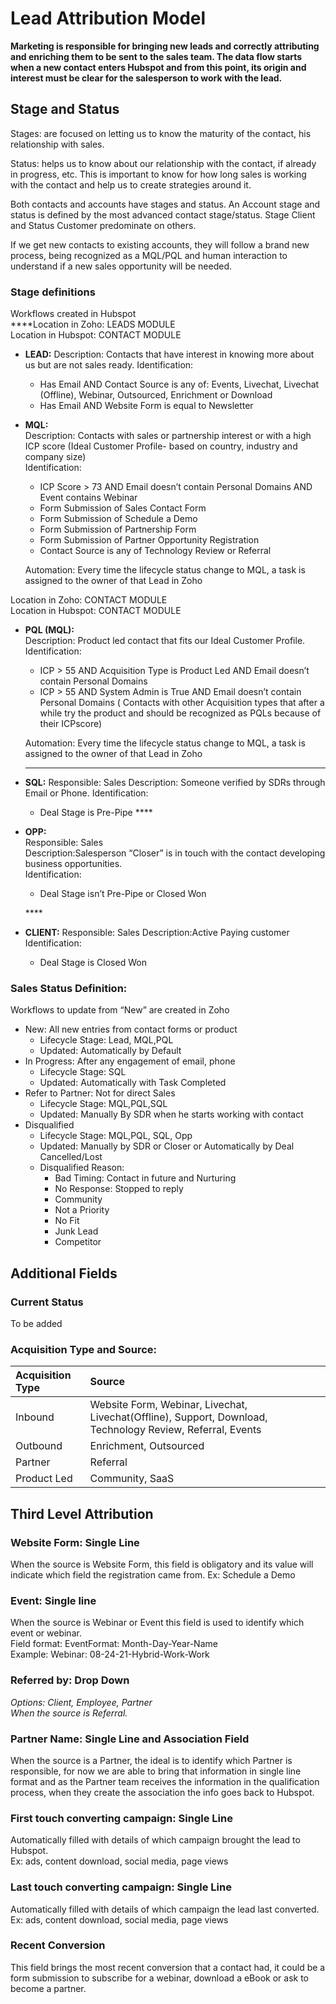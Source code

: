 # Lead Attribution Model

**Marketing is responsible for bringing new leads and correctly attributing and enriching them to be sent to the sales team. The data flow starts when a new contact enters Hubspot and from this point, its origin and interest must be clear for the salesperson to work with the lead.**

## **Stage and Status**

Stages: are focused on letting us to know the maturity of the contact, his relationship with sales. 

Status: helps us to know about our relationship with the contact, if already in progress, etc. This is important to know for how long sales is working with the contact and help us to create strategies around it. 

Both contacts and accounts have stages and status. An Account stage and status is defined by the most advanced contact stage/status. Stage Client and Status Customer predominate on others. 

If we get new contacts to existing accounts, they will follow a brand new process, being recognized as a MQL/PQL and human interaction to understand if a new sales opportunity will be needed.

### **Stage definitions** 

Workflows created in Hubspot  
****Location in Zoho: LEADS MODULE  
Location in Hubspot: CONTACT MODULE

* **LEAD:** Description: Contacts that have interest in knowing more about us but are not sales ready. Identification: 
  * Has Email AND Contact Source is any of: Events, Livechat, Livechat \(Offline\), Webinar, Outsourced, Enrichment or Download
  * Has Email AND  Website Form is equal to Newsletter
* **MQL:**  
  Description: Contacts with sales or partnership interest or with a high ICP score \(Ideal Customer Profile- based on country, industry and company size\)  
  Identification: 

  * ICP Score &gt; 73 AND Email doesn’t contain Personal Domains AND Event contains Webinar
  * Form Submission of Sales Contact Form
  * Form Submission of Schedule a Demo
  * Form Submission of Partnership Form
  * Form Submission of Partner Opportunity Registration
  * Contact Source is any of Technology Review or  Referral

  Automation: Every time the lifecycle status change to MQL, a task is assigned to the owner of that Lead in Zoho

Location in Zoho: CONTACT MODULE  
Location in Hubspot: CONTACT MODULE 

* **PQL \(MQL\):**  
  Description: Product led contact that fits our Ideal Customer Profile.  
  Identification:

  * ICP &gt; 55 AND Acquisition Type is Product Led AND Email doesn’t contain Personal Domains
  * ICP &gt; 55 AND System Admin is True AND Email doesn’t contain Personal Domains \( Contacts with other Acquisition types that after a while try the product and should be recognized as PQLs because of their ICPscore\)

  Automation: Every time the lifecycle status change to MQL, a task is assigned to the owner of that Lead in Zoho  
  ****

* **SQL:** Responsible: Sales Description: Someone verified by SDRs through Email or Phone.  Identification: 
  * Deal Stage is Pre-Pipe ****
* **OPP:**  
  Responsible: Sales  
  Description:Salesperson “Closer” is in touch with the contact developing business opportunities.  
  Identification: 

  * Deal Stage isn’t Pre-Pipe or Closed Won

  \*\*\*\*

* **CLIENT:** Responsible: Sales Description:Active Paying customer Identification: 
  * Deal Stage is Closed Won

###  **Sales Status Definition:**

Workflows to update from “New” are created in Zoho

* New: All new entries from contact forms or product
  * Lifecycle Stage: Lead, MQL,PQL
  * Updated: Automatically by Default
* In Progress: After any engagement of email, phone
  * Lifecycle Stage: SQL
  * Updated: Automatically with Task Completed
* Refer to Partner: Not for direct Sales 
  * Lifecycle Stage: MQL,PQL,SQL
  * Updated: Manually By SDR when he starts working with contact  
* Disqualified 
  * Lifecycle Stage: MQL,PQL, SQL, Opp
  * Updated: Manually by SDR or Closer or Automatically by Deal Cancelled/Lost
  * Disqualified Reason: 
    * Bad Timing: Contact in future and Nurturing
    * No Response: Stopped to reply
    * Community
    * Not a Priority
    * No Fit
    * Junk Lead
    * Competitor

## **Additional Fields**

### Current Status

To be added

### **Acquisition Type and Source:**

| **Acquisition Type** | **Source** |
| :--- | :--- |
| Inbound | Website Form, Webinar, Livechat, Livechat\(Offline\), Support, Download, Technology Review, Referral, Events |
| Outbound | Enrichment, Outsourced |
| Partner | Referral |
| Product Led  | Community, SaaS |

## **Third Level Attribution**

### **Website Form: Single Line**

When the source is Website Form, this field is obligatory and its value will indicate which field the registration came from. Ex: Schedule a Demo 

### **Event: Single line** 

When the source is Webinar or Event this field is used to identify which event or webinar.  
Field format: EventFormat: Month-Day-Year-Name  
Example: Webinar: 08-24-21-Hybrid-Work-Work

### **Referred by: Drop Down**

_Options: Client, Employee, Partner  
When the source is Referral._

### **Partner Name: Single Line and Association Field**

When the source is a Partner, the ideal is to identify which Partner is responsible, for now we are able to bring that information in single line format and as the Partner team receives the information in the qualification process, when they create the association the info goes back to Hubspot. 

### **First touch converting campaign: Single Line**

Automatically filled with details of which campaign brought the lead to Hubspot.  
Ex: ads, content download, social media, page views

### **Last touch converting campaign: Single Line** 

Automatically filled with details of which campaign the lead last converted.  
Ex: ads, content download, social media, page views

### **Recent Conversion**

This field brings the most recent conversion that a contact had, it could be a form submission to subscribe for a webinar, download a eBook or ask to become a partner.   


